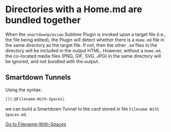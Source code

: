# Directories with a Home.md are bundled together

When the `smartdownpreview` Sublime Plugin is invoked upon a target file (i.e., the file being edited), the Plugin will detect whether there is a `Home.md` file in the same directory as the target file. If not, then the other `.md` files in the directory will be included in the output HTML. However, without a `Home.md`, the co-located media files (PNG, GIF, SVG, JPG) in the same directory will be ignored, and not bundled with the output.


## Smartdown Tunnels

Using the syntax:

```markdown
[](:@Filename-With-Spaces)
```

we can build a Smartdown Tunnel to the card stored in file `Filename With Spaces.md`.

[Go to Filename-With-Spaces](:@Filename-With-Spaces)

